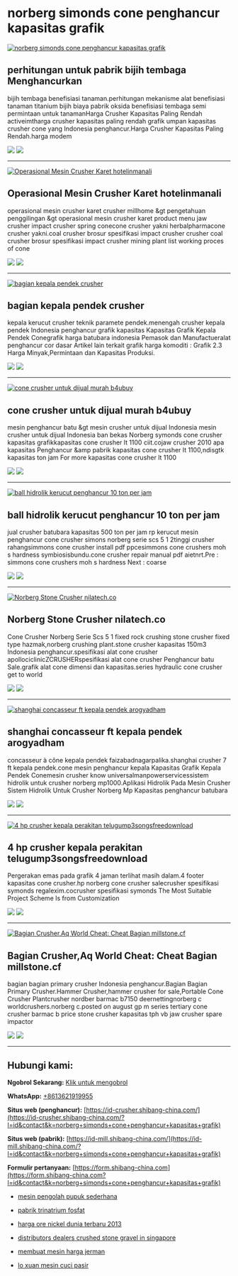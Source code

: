 # norberg simonds cone penghancur kapasitas grafik

<a href="https://swt.shibang-china.com/?l=id&img&k=norberg+simonds+cone+penghancur+kapasitas+grafik" target="_blank">![norberg simonds cone penghancur kapasitas grafik](http://static.shibang-china.com/all-800x300/144.jpg)</a>

## perhitungan untuk pabrik bijih tembaga Menghancurkan
bijih tembaga benefisiasi tanaman.perhitungan mekanisme alat benefisiasi tanaman titanium bijih biaya pabrik oksida benefisiasi tembaga semi permintaan untuk tanamanHarga Crusher Kapasitas Paling Rendah activeimtharga crusher kapasitas paling rendah grafik umpan kapasitas crusher cone yang Indonesia penghancur.Harga Crusher Kapasitas Paling Rendah.harga modem


<a href="https://whatsapp.shibangsoft.com/WhatsApp.php" target="_blank" title="WhatsApp">![](http://static.shibang-china.com/icon/whatsapp.png)</a> <a href="https://swt.shibang-china.com/?l=id&icon&k=norberg+simonds+cone+penghancur+kapasitas+grafik" target="_blank">![](http://static.shibang-china.com/icon/chat-id.png)</a>

---

<a href="https://swt.shibang-china.com/?l=id&img&k=norberg+simonds+cone+penghancur+kapasitas+grafik" target="_blank">![Operasional Mesin Crusher Karet hotelinmanali](http://static.shibang-china.com/all-800x300/357.jpg)</a>

## Operasional Mesin Crusher Karet hotelinmanali
operasional mesin crusher karet crusher millhome &gt pengetahuan penggilingan &gt operasional mesin crusher karet product menu jaw crusher impact crusher spring conecone crusher yakni herbalpharmacone crusher yakni.coal crusher brosur spesifikasi impact crusher crusher coal crusher brosur spesifikasi impact crusher mining plant list working proces of cone


<a href="https://whatsapp.shibangsoft.com/WhatsApp.php" target="_blank" title="WhatsApp">![](http://static.shibang-china.com/icon/whatsapp.png)</a> <a href="https://swt.shibang-china.com/?l=id&icon&k=norberg+simonds+cone+penghancur+kapasitas+grafik" target="_blank">![](http://static.shibang-china.com/icon/chat-id.png)</a>

---

<a href="https://swt.shibang-china.com/?l=id&img&k=norberg+simonds+cone+penghancur+kapasitas+grafik" target="_blank">![bagian kepala pendek crusher](http://static.shibang-china.com/all-800x300/141.jpg)</a>

## bagian kepala pendek crusher
kepala kerucut crusher teknik paramete pendek.menengah crusher kepala pendek Indonesia penghancur grafik kapasitas Kapasitas Grafik Kepala Pendek Conegrafik harga batubara indonesia Pemasok dan Manufactueralat penghancur cor dasar Artikel lain terkait grafik harga komoditi : Grafik 2.3 Harga Minyak,Permintaan dan Kapasitas Produksi.


<a href="https://whatsapp.shibangsoft.com/WhatsApp.php" target="_blank" title="WhatsApp">![](http://static.shibang-china.com/icon/whatsapp.png)</a> <a href="https://swt.shibang-china.com/?l=id&icon&k=norberg+simonds+cone+penghancur+kapasitas+grafik" target="_blank">![](http://static.shibang-china.com/icon/chat-id.png)</a>

---

<a href="https://swt.shibang-china.com/?l=id&img&k=norberg+simonds+cone+penghancur+kapasitas+grafik" target="_blank">![cone crusher untuk dijual murah b4ubuy](http://static.shibang-china.com/all-800x300/543.jpg)</a>

## cone crusher untuk dijual murah b4ubuy
mesin penghancur batu &gt mesin crusher untuk dijual Indonesia mesin crusher untuk dijual Indonesia ban bekas Norberg symonds cone crusher kapasitas grafikkapasitas cone crusher lt 1100 ciit.cojaw crusher 2010 apa kapasitas Penghancur &amp pabrik kapasitas cone crusher lt 1100,ndisgtk kapasitas ton jam For more kapasitas cone crusher lt 1100


<a href="https://whatsapp.shibangsoft.com/WhatsApp.php" target="_blank" title="WhatsApp">![](http://static.shibang-china.com/icon/whatsapp.png)</a> <a href="https://swt.shibang-china.com/?l=id&icon&k=norberg+simonds+cone+penghancur+kapasitas+grafik" target="_blank">![](http://static.shibang-china.com/icon/chat-id.png)</a>

---

<a href="https://swt.shibang-china.com/?l=id&img&k=norberg+simonds+cone+penghancur+kapasitas+grafik" target="_blank">![ball hidrolik kerucut penghancur 10 ton per jam](http://static.shibang-china.com/all-800x300/548.jpg)</a>

## ball hidrolik kerucut penghancur 10 ton per jam
jual crusher batubara kapasitas 500 ton per jam rp kerucut mesin penghancur cone crusher simons norberg serie scs 5 1 2tinggi crusher rahangsimmons cone crusher install pdf ppcesimmons cone crushers moh s hardness symbiosisbundu.cone crusher repair manual pdf aietnrt.Pre : simmons cone crushers moh s hardness Next : coarse


<a href="https://whatsapp.shibangsoft.com/WhatsApp.php" target="_blank" title="WhatsApp">![](http://static.shibang-china.com/icon/whatsapp.png)</a> <a href="https://swt.shibang-china.com/?l=id&icon&k=norberg+simonds+cone+penghancur+kapasitas+grafik" target="_blank">![](http://static.shibang-china.com/icon/chat-id.png)</a>

---

<a href="https://swt.shibang-china.com/?l=id&img&k=norberg+simonds+cone+penghancur+kapasitas+grafik" target="_blank">![Norberg Stone Crusher nilatech.co](http://static.shibang-china.com/all-800x300/732.jpg)</a>

## Norberg Stone Crusher nilatech.co
Cone Crusher Norberg Serie Scs 5 1 fixed rock crushing stone crusher fixed type hazmak,norberg crushing plant.stone crusher kapasitas 150m3 Indonesia penghancur.spesifikasi alat cone crusher apollociclinicZCRUSHERspesifikasi alat cone crusher Penghancur batu Sale.grafik alat cone dimensi dan kapasitas.series hydraulic cone crusher get to world


<a href="https://whatsapp.shibangsoft.com/WhatsApp.php" target="_blank" title="WhatsApp">![](http://static.shibang-china.com/icon/whatsapp.png)</a> <a href="https://swt.shibang-china.com/?l=id&icon&k=norberg+simonds+cone+penghancur+kapasitas+grafik" target="_blank">![](http://static.shibang-china.com/icon/chat-id.png)</a>

---

<a href="https://swt.shibang-china.com/?l=id&img&k=norberg+simonds+cone+penghancur+kapasitas+grafik" target="_blank">![shanghai concasseur ft kepala pendek arogyadham](http://static.shibang-china.com/all-800x300/529.jpg)</a>

## shanghai concasseur ft kepala pendek arogyadham
concasseur à cône kepala pendek faizabadnagarpalika.shanghai crusher 7 ft kepala pendek.cone mesin penghancur kepala Kapasitas Grafik Kepala Pendek Conemesin crusher know universalmanpowerservicessistem hidrolik untuk crusher norberg mp1000.Aplikasi Hidrolik Pada Mesin Crusher Sistem Hidrolik Untuk Crusher Norberg Mp Kapasitas penghancur batubara


<a href="https://whatsapp.shibangsoft.com/WhatsApp.php" target="_blank" title="WhatsApp">![](http://static.shibang-china.com/icon/whatsapp.png)</a> <a href="https://swt.shibang-china.com/?l=id&icon&k=norberg+simonds+cone+penghancur+kapasitas+grafik" target="_blank">![](http://static.shibang-china.com/icon/chat-id.png)</a>

---

<a href="https://swt.shibang-china.com/?l=id&img&k=norberg+simonds+cone+penghancur+kapasitas+grafik" target="_blank">![4 hp crusher kepala perakitan telugump3songsfreedownload](http://static.shibang-china.com/all-800x300/1293.jpg)</a>

## 4 hp crusher kepala perakitan telugump3songsfreedownload
Pergerakan emas pada grafik 4 jaman terlihat masih dalam.4 footer kapasitas cone crusher.hp norberg cone crusher salecrusher spesifikasi symonds regalexim.cocrusher spesifikasi symonds The Most Suitable Project Scheme Is from Customization


<a href="https://whatsapp.shibangsoft.com/WhatsApp.php" target="_blank" title="WhatsApp">![](http://static.shibang-china.com/icon/whatsapp.png)</a> <a href="https://swt.shibang-china.com/?l=id&icon&k=norberg+simonds+cone+penghancur+kapasitas+grafik" target="_blank">![](http://static.shibang-china.com/icon/chat-id.png)</a>

---

<a href="https://swt.shibang-china.com/?l=id&img&k=norberg+simonds+cone+penghancur+kapasitas+grafik" target="_blank">![Bagian Crusher,Aq World Cheat: Cheat Bagian millstone.cf](http://static.shibang-china.com/all-800x300/1298.jpg)</a>

## Bagian Crusher,Aq World Cheat: Cheat Bagian millstone.cf
bagian bagian primary crusher Indonesia penghancur.Bagian Bagian Primary Crusher.Hammer Crusher,hammer crusher for sale,Portable Cone Crusher Plantcrusher nordber barmac b7150 deernettingnorberg c worldcrushers.norberg c.posted on august gp m series tertiary cone crusher barmac b price stone crusher kapasitas tph vb jaw crusher spare impactor


<a href="https://whatsapp.shibangsoft.com/WhatsApp.php" target="_blank" title="WhatsApp">![](http://static.shibang-china.com/icon/whatsapp.png)</a> <a href="https://swt.shibang-china.com/?l=id&icon&k=norberg+simonds+cone+penghancur+kapasitas+grafik" target="_blank">![](http://static.shibang-china.com/icon/chat-id.png)</a>

---
## Hubungi kami:

**Ngobrol Sekarang:** [Klik untuk mengobrol](https://swt.shibang-china.com?l=id&contact&k=norberg+simonds+cone+penghancur+kapasitas+grafik)

**WhatsApp:**  [+8613621919955](https://whatsapp.shibangsoft.com/WhatsApp.php)

**Situs web (penghancur):** [https://id-crusher.shibang-china.com/](https://id-crusher.shibang-china.com/?l=id&contact&k=norberg+simonds+cone+penghancur+kapasitas+grafik)

**Situs web (pabrik):** [https://id-mill.shibang-china.com/](https://id-mill.shibang-china.com/?l=id&contact&k=norberg+simonds+cone+penghancur+kapasitas+grafik)

**Formulir pertanyaan:** [https://form.shibang-china.com](https://form.shibang-china.com?l=id&contact&k=norberg+simonds+cone+penghancur+kapasitas+grafik)

* [mesin pengolah pupuk sederhana](../40/mesin%20pengolah%20pupuk%20sederhana.md)

* [pabrik trinatrium fosfat](../37/pabrik%20trinatrium%20fosfat.md)

* [harga ore nickel dunia terbaru 2013](../39/harga%20ore%20nickel%20dunia%20terbaru%202013.md)

* [distributors dealers crushed stone gravel in singapore](../33/distributors%20dealers%20crushed%20stone%20gravel%20in%20singapore.md)

* [membuat mesin harga jerman](../35/membuat%20mesin%20harga%20jerman.md)

* [lo xuan mesin cuci pasir](../35/lo%20xuan%20mesin%20cuci%20pasir.md)